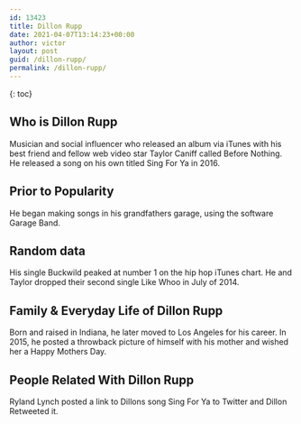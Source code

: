```yaml
---
id: 13423
title: Dillon Rupp
date: 2021-04-07T13:14:23+00:00
author: victor
layout: post
guid: /dillon-rupp/
permalink: /dillon-rupp/
---
```



{: toc}


## Who is Dillon Rupp



Musician and social influencer who released an album via iTunes with his best friend and fellow web video star Taylor Caniff called Before Nothing. He released a song on his own titled Sing For Ya in 2016. 

                
                
                
## Prior to Popularity



He began making songs in his grandfathers garage, using the software Garage Band. 

                
                
                
## Random data



His single Buckwild peaked at number 1 on the hip hop iTunes chart. He and Taylor dropped their second single Like Whoo in July of 2014. 

                
                
                
## Family & Everyday Life of Dillon Rupp



Born and raised in Indiana, he later moved to Los Angeles for his career. In 2015, he posted a throwback picture of himself with his mother and wished her a Happy Mothers Day. 

                
                
                
## People Related With Dillon Rupp



Ryland Lynch posted a link to Dillons song Sing For Ya to Twitter and Dillon Retweeted it. 

                
              
            
          
          
          
